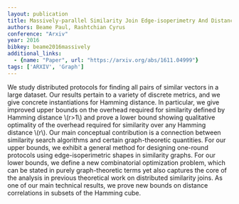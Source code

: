 ```yaml
---
layout: publication
title: Massively-parallel Similarity Join Edge-isoperimetry And Distance Correlations On The Hypercube
authors: Beame Paul, Rashtchian Cyrus
conference: "Arxiv"
year: 2016
bibkey: beame2016massively
additional_links:
  - {name: "Paper", url: "https://arxiv.org/abs/1611.04999"}
tags: ['ARXIV', 'Graph']
---
```

We study distributed protocols for finding all pairs of similar vectors in a
large dataset. Our results pertain to a variety of discrete metrics, and we
give concrete instantiations for Hamming distance. In particular, we give
improved upper bounds on the overhead required for similarity defined by
Hamming distance \\(r>1\\) and prove a lower bound showing qualitative optimality
of the overhead required for similarity over any Hamming distance \\(r\\). Our main
conceptual contribution is a connection between similarity search algorithms
and certain graph-theoretic quantities. For our upper bounds, we exhibit a
general method for designing one-round protocols using edge-isoperimetric
shapes in similarity graphs. For our lower bounds, we define a new
combinatorial optimization problem, which can be stated in purely
graph-theoretic terms yet also captures the core of the analysis in previous
theoretical work on distributed similarity joins. As one of our main technical
results, we prove new bounds on distance correlations in subsets of the Hamming
cube.
